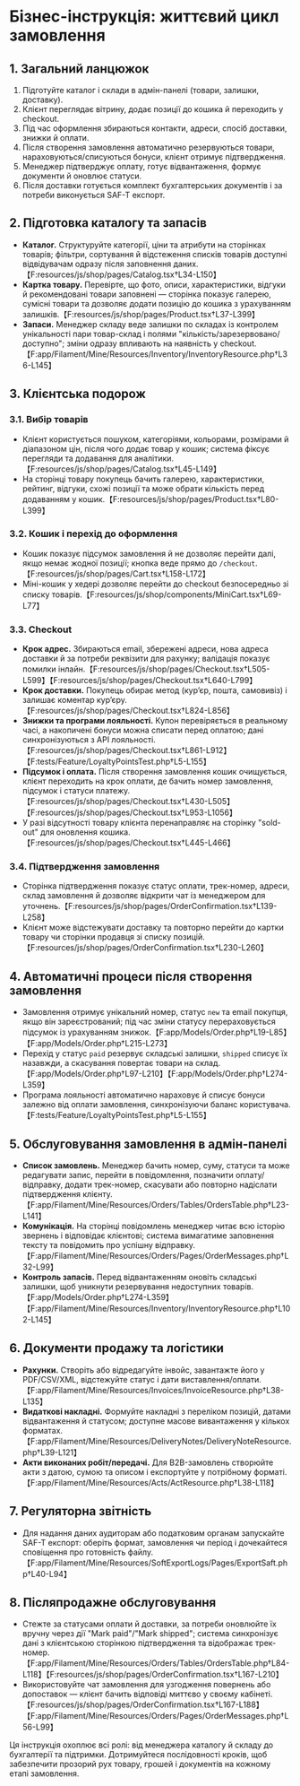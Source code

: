# Бізнес-інструкція: життєвий цикл замовлення

## 1. Загальний ланцюжок
1. Підготуйте каталог і склади в адмін-панелі (товари, залишки, доставку).
2. Клієнт переглядає вітрину, додає позиції до кошика й переходить у checkout.
3. Під час оформлення збираються контакти, адреси, спосіб доставки, знижки й оплати.
4. Після створення замовлення автоматично резервуються товари, нараховуються/списуються бонуси, клієнт отримує підтвердження.
5. Менеджер підтверджує оплату, готує відвантаження, формує документи й оновлює статуси.
6. Після доставки готується комплект бухгалтерських документів і за потреби виконується SAF-T експорт.

## 2. Підготовка каталогу та запасів
- **Каталог.** Структуруйте категорії, ціни та атрибути на сторінках товарів; фільтри, сортування й відстеження списків товарів доступні відвідувачам одразу після заповнення даних.【F:resources/js/shop/pages/Catalog.tsx†L34-L150】
- **Картка товару.** Перевірте, що фото, описи, характеристики, відгуки й рекомендовані товари заповнені — сторінка показує галерею, сумісні товари та дозволяє додати позицію до кошика з урахуванням залишків.【F:resources/js/shop/pages/Product.tsx†L37-L399】
- **Запаси.** Менеджер складу веде залишки по складах із контролем унікальності пари товар-склад і полями "кількість/зарезервовано/доступно"; зміни одразу впливають на наявність у checkout.【F:app/Filament/Mine/Resources/Inventory/InventoryResource.php†L36-L145】

## 3. Клієнтська подорож
### 3.1. Вибір товарів
- Клієнт користується пошуком, категоріями, кольорами, розмірами й діапазоном цін, після чого додає товар у кошик; система фіксує перегляди та додавання для аналітики.【F:resources/js/shop/pages/Catalog.tsx†L45-L149】
- На сторінці товару покупець бачить галерею, характеристики, рейтинг, відгуки, схожі позиції та може обрати кількість перед додаванням у кошик.【F:resources/js/shop/pages/Product.tsx†L80-L399】

### 3.2. Кошик і перехід до оформлення
- Кошик показує підсумок замовлення й не дозволяє перейти далі, якщо немає жодної позиції; кнопка веде прямо до `/checkout`.【F:resources/js/shop/pages/Cart.tsx†L158-L172】
- Міні-кошик у хедері дозволяє перейти до checkout безпосередньо зі списку товарів.【F:resources/js/shop/components/MiniCart.tsx†L69-L77】

### 3.3. Checkout
- **Крок адрес.** Збираються email, збережені адреси, нова адреса доставки й за потреби реквізити для рахунку; валідація показує помилки інлайн.【F:resources/js/shop/pages/Checkout.tsx†L505-L599】【F:resources/js/shop/pages/Checkout.tsx†L640-L799】
- **Крок доставки.** Покупець обирає метод (кур’єр, пошта, самовивіз) і залишає коментар кур’єру.【F:resources/js/shop/pages/Checkout.tsx†L824-L856】
- **Знижки та програми лояльності.** Купон перевіряється в реальному часі, а накопичені бонуси можна списати перед оплатою; дані синхронізуються з API лояльності.【F:resources/js/shop/pages/Checkout.tsx†L861-L912】【F:tests/Feature/LoyaltyPointsTest.php†L5-L155】
- **Підсумок і оплата.** Після створення замовлення кошик очищується, клієнт переходить на крок оплати, де бачить номер замовлення, підсумок і статуси платежу.【F:resources/js/shop/pages/Checkout.tsx†L430-L505】【F:resources/js/shop/pages/Checkout.tsx†L953-L1056】
- У разі відсутності товару клієнта перенаправляє на сторінку "sold-out" для оновлення кошика.【F:resources/js/shop/pages/Checkout.tsx†L445-L466】

### 3.4. Підтвердження замовлення
- Сторінка підтвердження показує статус оплати, трек-номер, адреси, склад замовлення й дозволяє відкрити чат із менеджером для уточнень.【F:resources/js/shop/pages/OrderConfirmation.tsx†L139-L258】
- Клієнт може відстежувати доставку та повторно перейти до картки товару чи сторінки продавця зі списку позицій.【F:resources/js/shop/pages/OrderConfirmation.tsx†L230-L260】

## 4. Автоматичні процеси після створення замовлення
- Замовлення отримує унікальний номер, статус `new` та email покупця, якщо він зареєстрований; під час зміни статусу перераховується підсумок із урахуванням знижок.【F:app/Models/Order.php†L19-L85】【F:app/Models/Order.php†L215-L273】
- Перехід у статус `paid` резервує складські залишки, `shipped` списує їх назавжди, а скасування повертає товари на склад.【F:app/Models/Order.php†L97-L210】【F:app/Models/Order.php†L274-L359】
- Програма лояльності автоматично нараховує й списує бонуси залежно від оплати замовлення, синхронізуючи баланс користувача.【F:tests/Feature/LoyaltyPointsTest.php†L5-L155】

## 5. Обслуговування замовлення в адмін-панелі
- **Список замовлень.** Менеджер бачить номер, суму, статуси та може редагувати запис, перейти в повідомлення, позначити оплату/відправку, додати трек-номер, скасувати або повторно надіслати підтвердження клієнту.【F:app/Filament/Mine/Resources/Orders/Tables/OrdersTable.php†L23-L141】
- **Комунікація.** На сторінці повідомлень менеджер читає всю історію звернень і відповідає клієнтові; система вимагатиме заповнення тексту та повідомить про успішну відправку.【F:app/Filament/Mine/Resources/Orders/Pages/OrderMessages.php†L32-L99】
- **Контроль запасів.** Перед відвантаженням оновіть складські залишки, щоб уникнути резервування недоступних товарів.【F:app/Models/Order.php†L274-L359】【F:app/Filament/Mine/Resources/Inventory/InventoryResource.php†L102-L145】

## 6. Документи продажу та логістики
- **Рахунки.** Створіть або відредагуйте інвойс, завантажте його у PDF/CSV/XML, відстежуйте статус і дати виставлення/оплати.【F:app/Filament/Mine/Resources/Invoices/InvoiceResource.php†L38-L135】
- **Видаткові накладні.** Формуйте накладні з переліком позицій, датами відвантаження й статусом; доступне масове вивантаження у кількох форматах.【F:app/Filament/Mine/Resources/DeliveryNotes/DeliveryNoteResource.php†L39-L121】
- **Акти виконаних робіт/передачі.** Для B2B-замовлень створюйте акти з датою, сумою та описом і експортуйте у потрібному форматі.【F:app/Filament/Mine/Resources/Acts/ActResource.php†L38-L118】

## 7. Регуляторна звітність
- Для надання даних аудиторам або податковим органам запускайте SAF-T експорт: оберіть формат, замовлення чи період і дочекайтеся сповіщення про готовність файлу.【F:app/Filament/Mine/Resources/SoftExportLogs/Pages/ExportSaft.php†L40-L94】

## 8. Післяпродажне обслуговування
- Стежте за статусами оплати й доставки, за потреби оновлюйте їх вручну через дії "Mark paid"/"Mark shipped"; система синхронізує дані з клієнтською сторінкою підтвердження та відображає трек-номер.【F:app/Filament/Mine/Resources/Orders/Tables/OrdersTable.php†L84-L118】【F:resources/js/shop/pages/OrderConfirmation.tsx†L167-L210】
- Використовуйте чат замовлення для узгодження повернень або допоставок — клієнт бачить відповіді миттєво у своєму кабінеті.【F:resources/js/shop/pages/OrderConfirmation.tsx†L167-L188】【F:app/Filament/Mine/Resources/Orders/Pages/OrderMessages.php†L56-L99】

Ця інструкція охоплює всі ролі: від менеджера каталогу й складу до бухгалтерії та підтримки. Дотримуйтеся послідовності кроків, щоб забезпечити прозорий рух товару, грошей і документів на кожному етапі замовлення.
